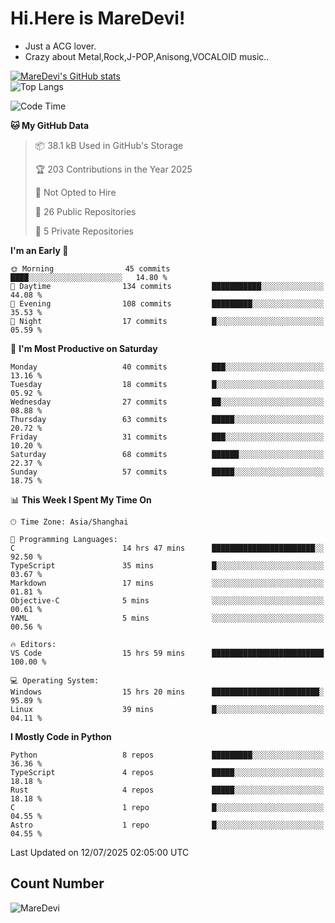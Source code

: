# Hi.Here is MareDevi!

- Just a ACG lover.
- Crazy about Metal,Rock,J-POP,Anisong,VOCALOID music..

[![MareDevi's GitHub stats](https://github-readme-stats.vercel.app/api?username=MareDevi&show_icons=true&theme=algolia)](https://github.com/anuraghazra/github-readme-stats)  
![Top Langs](https://github-readme-stats.vercel.app/api/top-langs/?username=MareDevi&layout=compact&theme=algolia)

<!--START_SECTION:waka-->
![Code Time](http://img.shields.io/badge/Code%20Time-264%20hrs%2029%20mins-blue)

**🐱 My GitHub Data** 

> 📦 38.1 kB Used in GitHub's Storage 
 > 
> 🏆 203 Contributions in the Year 2025
 > 
> 🚫 Not Opted to Hire
 > 
> 📜 26 Public Repositories 
 > 
> 🔑 5 Private Repositories 
 > 
**I'm an Early 🐤** 

```text
🌞 Morning                45 commits          ████░░░░░░░░░░░░░░░░░░░░░   14.80 % 
🌆 Daytime                134 commits         ███████████░░░░░░░░░░░░░░   44.08 % 
🌃 Evening                108 commits         █████████░░░░░░░░░░░░░░░░   35.53 % 
🌙 Night                  17 commits          █░░░░░░░░░░░░░░░░░░░░░░░░   05.59 % 
```
📅 **I'm Most Productive on Saturday** 

```text
Monday                   40 commits          ███░░░░░░░░░░░░░░░░░░░░░░   13.16 % 
Tuesday                  18 commits          █░░░░░░░░░░░░░░░░░░░░░░░░   05.92 % 
Wednesday                27 commits          ██░░░░░░░░░░░░░░░░░░░░░░░   08.88 % 
Thursday                 63 commits          █████░░░░░░░░░░░░░░░░░░░░   20.72 % 
Friday                   31 commits          ███░░░░░░░░░░░░░░░░░░░░░░   10.20 % 
Saturday                 68 commits          ██████░░░░░░░░░░░░░░░░░░░   22.37 % 
Sunday                   57 commits          █████░░░░░░░░░░░░░░░░░░░░   18.75 % 
```


📊 **This Week I Spent My Time On** 

```text
🕑︎ Time Zone: Asia/Shanghai

💬 Programming Languages: 
C                        14 hrs 47 mins      ███████████████████████░░   92.50 % 
TypeScript               35 mins             █░░░░░░░░░░░░░░░░░░░░░░░░   03.67 % 
Markdown                 17 mins             ░░░░░░░░░░░░░░░░░░░░░░░░░   01.81 % 
Objective-C              5 mins              ░░░░░░░░░░░░░░░░░░░░░░░░░   00.61 % 
YAML                     5 mins              ░░░░░░░░░░░░░░░░░░░░░░░░░   00.56 % 

🔥 Editors: 
VS Code                  15 hrs 59 mins      █████████████████████████   100.00 % 

💻 Operating System: 
Windows                  15 hrs 20 mins      ████████████████████████░   95.89 % 
Linux                    39 mins             █░░░░░░░░░░░░░░░░░░░░░░░░   04.11 % 
```

**I Mostly Code in Python** 

```text
Python                   8 repos             █████████░░░░░░░░░░░░░░░░   36.36 % 
TypeScript               4 repos             █████░░░░░░░░░░░░░░░░░░░░   18.18 % 
Rust                     4 repos             █████░░░░░░░░░░░░░░░░░░░░   18.18 % 
C                        1 repo              █░░░░░░░░░░░░░░░░░░░░░░░░   04.55 % 
Astro                    1 repo              █░░░░░░░░░░░░░░░░░░░░░░░░   04.55 % 
```




 Last Updated on 12/07/2025 02:05:00 UTC
<!--END_SECTION:waka-->

## Count Number
![MareDevi](https://count.getloli.com/get/@maredevi?theme=moebooru-h)  

<!---
MareDevi/MareDevi is a ✨ special ✨ repository because its `README.md` (this file) appears on your GitHub profile.
You can click the Preview link to take a look at your changes.
--->
